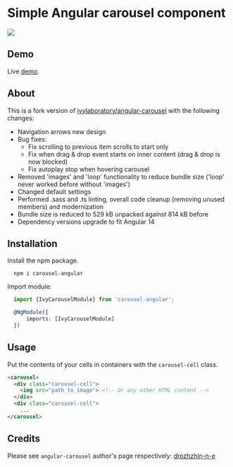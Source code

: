 # Simple Angular carousel component
<img src="https://badgen.net/bundlephobia/min/carousel-angular" />

## Demo
Live [demo](https://pikus.spb.ru/code/carousel-angular-demo).

## About
This is a fork version of [ivylaboratory/angular-carousel](https://github.com/ivylaboratory/angular-carousel) with the following changes:
- Navigation arrows new design
- Bug fixes:
  - Fix scrolling to previous item scrolls to start only
  - Fix when drag & drop event starts on inner content (drag & drop is now blocked)
  - Fix autoplay stop when hovering carousel
- Removed 'images' and 'loop' functionality to reduce bundle size ('loop' never worked before without 'images')
- Changed default settings
- Performed .sass and .ts linting, overall code cleanup (removing unused members) and modernization
- Bundle size is reduced to 529 kB unpacked against 814 kB before
- Dependency versions upgrade to fit Angular 14

## Installation
Install the npm package.
```
  npm i carousel-angular
```
Import module:
```ts
  import {IvyCarouselModule} from 'carousel-angular';

  @NgModule({
      imports: [IvyCarouselModule]
  })
```

## Usage
Put the contents of your cells in containers with the `carousel-cell` class.

```html
<carousel>
  <div class="carousel-cell">
    <img src="path_to_image"> <!-- Or any other HTML content -->
  </div>
  <div class="carousel-cell">
    ...
</carousel>
```

## Credits
Please see `angular-carousel` author's page respectively: [drozhzhin-n-e](https://github.com/drozhzhin-n-e) 
